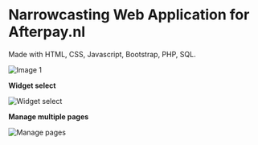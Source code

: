 # Narrowcasting Web Application for Afterpay.nl
 Made with HTML, CSS, Javascript, Bootstrap, PHP, SQL.
 
 ![Image 1](https://i.imgur.com/sZQVMtu.png)
 
 **Widget select**
 
 ![Widget select](https://i.imgur.com/G5Bn52C.png)

**Manage multiple pages**

![Manage pages](https://i.imgur.com/GRPbOT2.png)
